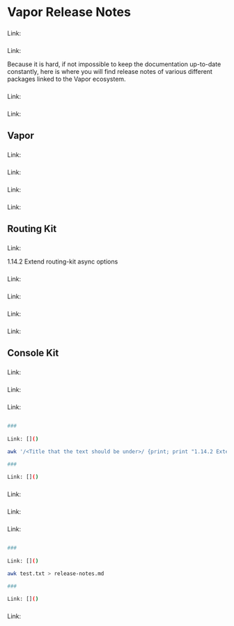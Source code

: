 # Vapor Release Notes

###   
 
Link: []() 



###   
 
Link: []() 

Because it is hard, if not impossible to keep the documentation up-to-date constantly, here is where you will find release notes of various different packages linked to the Vapor ecosystem.

###   
 
Link: []() 



###   
 
Link: []() 

## Vapor 

###   
 
Link: []() 



###   
 
Link: []() 



###   
 
Link: []() 



###   
 
Link: []() 

## Routing Kit

###   
 
Link: []() 

1.14.2 Extend routing-kit async options

###   
 
Link: []() 



###   
 
Link: []() 



###   
 
Link: []() 



###   
 
Link: []() 

## Console Kit

###   
 
Link: []() 



###   
 
Link: []() 

<!--Store updated release-notes in temp file -->

###   
 
Link: []() 

```bash

###   
 
Link: []() 

awk '/<Title that the text should be under>/ {print; print "1.14.2 Extend routing-kit async options"; next}1' release-notes.md > test.txt

###   
 
Link: []() 

```

###   
 
Link: []() 



###   
 
Link: []() 

<!--Replace release-notes with updated release notes -->

###   
 
Link: []() 

```bash

###   
 
Link: []() 

awk test.txt > release-notes.md

###   
 
Link: []() 

```

###   
 
Link: []() 

